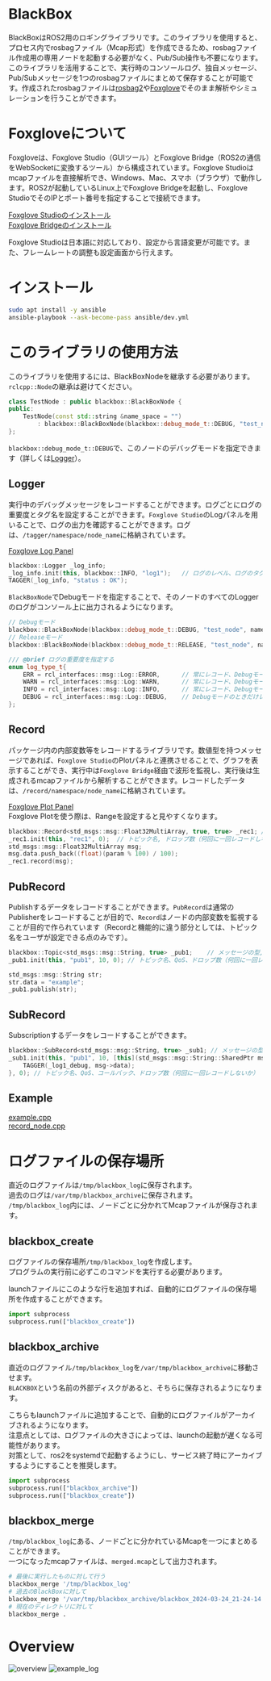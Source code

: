 # BlackBox
BlackBoxはROS2用のロギングライブラリです。このライブラリを使用すると、プロセス内でrosbagファイル（Mcap形式）を作成できるため、rosbagファイル作成用の専用ノードを起動する必要がなく、Pub/Sub操作も不要になります。 このライブラリを活用することで、実行時のコンソールログ、独自メッセージ、Pub/Subメッセージを1つのrosbagファイルにまとめて保存することが可能です。作成されたrosbagファイルは[rosbag2](https://github.com/ros2/rosbag2)や[Foxglove](https://foxglove.dev/)でそのまま解析やシミュレーションを行うことができます。

# Foxgloveについて
Foxgloveは、Foxglove Studio（GUIツール）とFoxglove Bridge（ROS2の通信をWebSocketに変換するツール）から構成されています。Foxglove Studioはmcapファイルを直接解析でき、Windows、Mac、スマホ（ブラウザ）で動作します。ROS2が起動しているLinux上でFoxglove Bridgeを起動し、Foxglove StudioでそのIPとポート番号を指定することで接続できます。

[Foxglove Studioのインストール](https://foxglove.dev/download)  
[Foxglove Bridgeのインストール](https://docs.foxglove.dev/docs/connecting-to-data/ros-foxglove-bridge/)

Foxglove Studioは日本語に対応しており、設定から言語変更が可能です。また、フレームレートの調整も設定画面から行えます。

# インストール
```bash
sudo apt install -y ansible
ansible-playbook --ask-become-pass ansible/dev.yml
```

# このライブラリの使用方法
このライブラリを使用するには、BlackBoxNodeを継承する必要があります。`rclcpp::Node`の継承は避けてください。

```c++
class TestNode : public blackbox::BlackBoxNode {
public:
    TestNode(const std::string &name_space = "") 
        : blackbox::BlackBoxNode(blackbox::debug_mode_t::DEBUG, "test_node", name_space) {}
};
```

`blackbox::debug_mode_t::DEBUG`で、このノードのデバッグモードを指定できます（詳しくは[Logger](#logger)）。

## Logger
実行中のデバッグメッセージをレコードすることができます。ログごとにログの重要度とタグ名を設定することができます。`Foxglove Studio`のLogパネルを用いることで、ログの出力を確認することができます。ログは、`/tagger/namespace/node_name`に格納されています。

[Foxglove Log Panel](https://docs.foxglove.dev/docs/visualization/panels/log) 

```c++
blackbox::Logger _log_info;
_log_info.init(this, blackbox::INFO, "log1");   // ログのレベル、ログのタグ
TAGGER(_log_info, "status : OK");
```

`BlackBoxNode`でDebugモードを指定することで、そのノードのすべてのLoggerのログがコンソール上に出力されるようになります。

```c++
// Debugモード
blackbox::BlackBoxNode(blackbox::debug_mode_t::DEBUG, "test_node", name_space)
// Releaseモード
blackbox::BlackBoxNode(blackbox::debug_mode_t::RELEASE, "test_node", name_space)
```

```c++
/// @brief ログの重要度を指定する
enum log_type_t{
    ERR = rcl_interfaces::msg::Log::ERROR,      // 常にレコード、DebugモードではSTDOUT
    WARN = rcl_interfaces::msg::Log::WARN,      // 常にレコード、DebugモードではSTDOUT
    INFO = rcl_interfaces::msg::Log::INFO,      // 常にレコード、DebugモードではSTDOUT
    DEBUG = rcl_interfaces::msg::Log::DEBUG,    // Debugモードのときだけレコード + STDOUT
};
```

## Record
パッケージ内の内部変数等をレコードするライブラリです。数値型を持つメッセージであれば、`Foxglove Studio`のPlotパネルと連携させることで、グラフを表示することができ、実行中は`Foxglove Bridge`経由で波形を監視し、実行後は生成されるmcapファイルから解析することができます。レコードしたデータは、`/record/namespace/node_name`に格納されています。

[Foxglove Plot Panel](https://docs.foxglove.dev/docs/visualization/panels/plot)  
Foxglove Plotを使う際は、Rangeを設定すると見やすくなります。

```c++
blackbox::Record<std_msgs::msg::Float32MultiArray, true, true> _rec1; // メッセージの型, Publishするか、レコードするか
_rec1.init(this, "rec1", 0);  // トピック名, ドロップ数（何回に一回レコードしないか）
std_msgs::msg::Float32MultiArray msg;
msg.data.push_back((float)(param % 100) / 100);
_rec1.record(msg);
```

## PubRecord
Publishするデータをレコードすることができます。`PubRecord`は通常のPublisherをレコードすることが目的で、`Record`はノードの内部変数を監視することが目的で作られています（Recordと機能的に違う部分としては、トピック名をユーザが設定できる点のみです）。

```c++
blackbox::Topic<std_msgs::msg::String, true> _pub1;    // メッセージの型, レコードするか
_pub1.init(this, "pub1", 10, 0); // トピック名、QoS、ドロップ数（何回に一回レコードしないか）

std_msgs::msg::String str;
str.data = "example";
_pub1.publish(str);
```

## SubRecord
Subscriptionするデータをレコードすることができます。

```c++
blackbox::SubRecord<std_msgs::msg::String, true> _sub1; // メッセージの型, レコードするか
_sub1.init(this, "pub1", 10, [this](std_msgs::msg::String::SharedPtr msg){
    TAGGER(_log1_debug, msg->data);
}, 0); // トピック名、QoS、コールバック、ドロップ数（何回に一回レコードしないか）
```

## Example
[example.cpp](docs/example.cpp)     
[record_node.cpp](docs/record_node.cpp)

# ログファイルの保存場所
直近のログファイルは`/tmp/blackbox_log`に保存されます。  
過去のログは`/var/tmp/blackbox_archive`に保存されます。  
`/tmp/blackbox_log`内には、ノードごとに分かれてMcapファイルが保存されます。

## blackbox_create
ログファイルの保存場所`/tmp/blackbox_log`を作成します。  
プログラムの実行前に必ずこのコマンドを実行する必要があります。

launchファイルにこのような行を追加すれば、自動的にログファイルの保存場所を作成することができます。

```python
import subprocess
subprocess.run(["blackbox_create"])
```

## blackbox_archive
直近のログファイル`/tmp/blackbox_log`を`/var/tmp/blackbox_archive`に移動させます。  
`BLACKBOX`という名前の外部ディスクがあると、そちらに保存されるようになります。

こちらもlaunchファイルに追加することで、自動的にログファイルがアーカイブされるようになります。  
注意点としては、ログファイルの大きさによっては、launchの起動が遅くなる可能性があります。  
対策として、ros2をsystemdで起動するようにし、サービス終了時にアーカイブするようにすることを推奨します。

```python
import subprocess
subprocess.run(["blackbox_archive"])
subprocess.run(["blackbox_create"])
```

## blackbox_merge
`/tmp/blackbox_log`にある、ノードごとに分かれているMcapを一つにまとめることができます。  
一つになったmcapファイルは、`merged.mcap`として出力されます。

```bash
# 最後に実行したものに対して行う
blackbox_merge '/tmp/blackbox_log' 
# 過去のBlackBoxに対して
blackbox_merge '/var/tmp/blackbox_archive/blackbox_2024-03-24_21-24-14' 
# 現在のディレクトリに対して
blackbox_merge .
```

# Overview
![overview](docs/overview.png)
![example_log](docs/example_log.png)